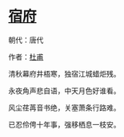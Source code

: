 # [宿府](http://so.gushiwen.org/view_11165.aspx)

朝代：唐代

作者：[杜甫](http://so.gushiwen.org/author_474.aspx)

清秋幕府井梧寒，独宿江城蜡炬残。

永夜角声悲自语，中天月色好谁看。

风尘荏苒音书绝，关塞萧条行路难。

已忍伶俜十年事，强移栖息一枝安。

